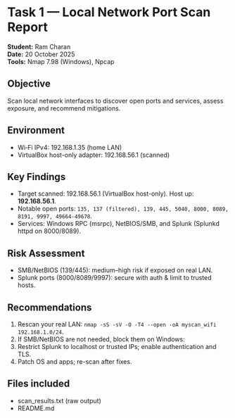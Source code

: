 # Task 1 — Local Network Port Scan Report

**Student:** Ram Charan  
**Date:** 20 October 2025  
**Tools:** Nmap 7.98 (Windows), Npcap

## Objective
Scan local network interfaces to discover open ports and services, assess exposure, and recommend mitigations.

## Environment
- Wi‑Fi IPv4: 192.168.1.35 (home LAN)  
- VirtualBox host-only adapter: 192.168.56.1 (scanned)

## Key Findings
- Target scanned: 192.168.56.1 (VirtualBox host-only). Host up: **192.168.56.1**.  
- Notable open ports: `135, 137 (filtered), 139, 445, 5040, 8000, 8089, 8191, 9997, 49664-49678`.  
- Services: Windows RPC (msrpc), NetBIOS/SMB, and Splunk (Splunkd httpd on 8000/8089).

## Risk Assessment
- SMB/NetBIOS (139/445): medium–high risk if exposed on real LAN.  
- Splunk ports (8000/8089/9997): secure with auth & limit to trusted hosts.

## Recommendations
1. Rescan your real LAN: `nmap -sS -sV -O -T4 --open -oA myscan_wifi 192.168.1.0/24`.  
2. If SMB/NetBIOS are not needed, block them on Windows:
3. Restrict Splunk to localhost or trusted IPs; enable authentication and TLS.
4. Patch OS and apps; re-scan after fixes.

## Files included
- scan_results.txt (raw output)  
- README.md  
